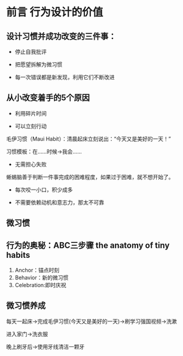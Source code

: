 # 前言 行为设计的价值

## 设计习惯并成功改变的三件事：

- 停止自我批评
  
- 把愿望拆解为微习惯

- 每一次错误都是新发现，利用它们不断改进

## 从小改变着手的5个原因

- 利用碎片时间

- 可以立刻行动

毛伊习惯（Maui Habit）：清晨起床立刻说出：“今天又是美好的一天！”

习惯模板：在……时候→我会……

- 无需担心失败

蜥蜴脑善于判断一件事完成的困难程度，如果过于困难，就不想开始了。

- 每次咬一小口，积少成多

- 不需要依赖动机和意志力，那太不可靠


## 微习惯

## 行为的奥秘：ABC三步骤 the anatomy of tiny habits

1. Anchor：锚点时刻
2. Behavior：新的微习惯
3. Celebration:即时庆祝

## 微习惯养成

每天一起床→完成毛伊习惯(今天又是美好的一天)→刷学习强国视频→洗漱

进入家门→洗衣服

晚上刷牙后→使用牙线清洁一颗牙











 
 
 
 
 <!-- 三分钟热度： 动机如果就是“尝鲜”，第一次行动后，这个目的达到了，坚持下去的动机就不复存在了，所以才表现为三分钟热度。 如果确实是打算养成习惯，就没有激励也不行。 -->

